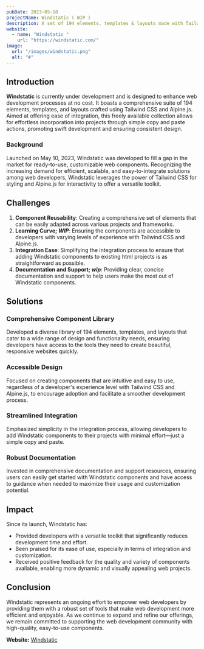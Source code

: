 ```yaml
---
pubDate: 2023-05-10
projectName: Windstatic ( WIP )
description: A set of 194 elements, templates & layouts made with Tailwind CSS and Alpine.js, Discover a collection of components ready to be seamlessly integrated into your applications with just a simple copy and paste.
website:
  - name: "Windstatic "
    url: "https://windstatic.com/"
image:
  url: "/images/windstatic.png"
  alt: "#"
---
```



## Introduction

**Windstatic** is currently under development and is designed to enhance web development processes at no cost. It boasts a comprehensive suite of 194 elements, templates, and layouts crafted using Tailwind CSS and Alpine.js. Aimed at offering ease of integration, this freely available collection allows for effortless incorporation into projects through simple copy and paste actions, promoting swift development and ensuring consistent design.




### Background

Launched on May 10, 2023, Windstatic was developed to fill a gap in the market for ready-to-use, customizable web components. Recognizing the increasing demand for efficient, scalable, and easy-to-integrate solutions among web developers, Windstatic leverages the power of Tailwind CSS for styling and Alpine.js for interactivity to offer a versatile toolkit.

## Challenges

1. **Component Reusability**: Creating a comprehensive set of elements that can be easily adapted across various projects and frameworks.
2. **Learning Curve; _WIP_**: Ensuring the components are accessible to developers with varying levels of experience with Tailwind CSS and Alpine.js.
3. **Integration Ease**: Simplifying the integration process to ensure that adding Windstatic components to existing html projects is as straightforward as possible.
4. **Documentation and Support; _wip_**: Providing clear, concise documentation and support to help users make the most out of Windstatic components.

## Solutions

### Comprehensive Component Library

Developed a diverse library of 194 elements, templates, and layouts that cater to a wide range of design and functionality needs, ensuring developers have access to the tools they need to create beautiful, responsive websites quickly.

### Accessible Design

Focused on creating components that are intuitive and easy to use, regardless of a developer's experience level with Tailwind CSS and Alpine.js, to encourage adoption and facilitate a smoother development process.

### Streamlined Integration

Emphasized simplicity in the integration process, allowing developers to add Windstatic components to their projects with minimal effort—just a simple copy and paste.

### Robust Documentation

Invested in comprehensive documentation and support resources, ensuring users can easily get started with Windstatic components and have access to guidance when needed to maximize their usage and customization potential.

## Impact

Since its launch, Windstatic has:

- Provided developers with a versatile toolkit that significantly reduces development time and effort.
- Been praised for its ease of use, especially in terms of integration and customization.
- Received positive feedback for the quality and variety of components available, enabling more dynamic and visually appealing web projects.

## Conclusion

Windstatic represents an ongoing effort to empower web developers by providing them with a robust set of tools that make web development more efficient and enjoyable. As we continue to expand and refine our offerings, we remain committed to supporting the web development community with high-quality, easy-to-use components.

**Website:** [Windstatic](https://windstatic.com)
